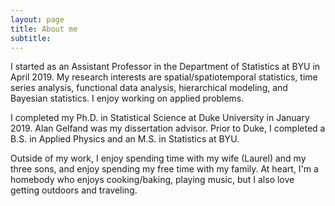 ```yaml
---
layout: page
title: About me
subtitle:
---
```


I started as an Assistant Professor in the Department of Statistics at BYU in April 2019. My research interests are spatial/spatiotemporal statistics, time series analysis, functional data analysis, hierarchical modeling, and Bayesian statistics. I enjoy working on applied problems.

I completed my Ph.D. in Statistical Science at Duke University in January 2019. Alan Gelfand was my dissertation advisor. Prior to Duke, I completed a B.S. in Applied Physics and an M.S. in Statistics at BYU. 

Outside of my work, I enjoy spending time with my wife (Laurel) and my three sons, and enjoy spending my free time with my family. At heart, I'm a homebody who enjoys cooking/baking, playing music, but I also love getting outdoors and traveling.
